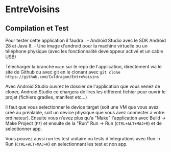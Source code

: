 # EntreVoisins


## Compilation et Test

Pour tester cette application il faudra : 
	- Android Studio avec le SDK Android 28 et Java 8. 
	- Une image d'android pour la machine virtuelle ou un téléphone physique (avec les fonctionnalité developpeur activé et un cable USB)

Télécharger la branche `main` sur le repo de l'application, directement via le site de Github ou avec git en le clonant avec  `git clone https://github.com/Coldragon/EntreVoisins`

Avec Android Studio ouvrez le dossier de l'application que vous venez de cloner, Android Studio ce chargera de lires les different fichier pour ouvrir le projet (fichiers gradles, manifest etc...)

Il faut que vous selectionner le device target (soit une VM que vous avez créé au préalable, soit un device physique que vous avez connecter a votre ordinateur).
Ensuite vous n'avez plus qu'a "Make" l'application avec Build -> Make Project (`F7`) et ensuite de la "Run" Run -> Run (`CTRL+ALT+MAJ+R`) et de selectionner app.

Vous pouvez aussi run les test unitaire ou tests d'integrations avec Run -> Run (`CTRL+ALT+MAJ+R`) en selectionnant les test et non app.